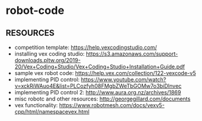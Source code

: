 # robot-code
## RESOURCES
* competition template: https://help.vexcodingstudio.com/
* installing vex coding studio: https://s3.amazonaws.com/support-downloads.pltw.org/2019-20/Vex+Coding+Studio/Vex+Coding+Studio+Installation+Guide.pdf
* sample vex robot code: https://help.vex.com/collection/122-vexcode-v5
* implementing PID control: https://www.youtube.com/watch?v=xckRiWAuo4E&list=PLCozfyh08FMgbZWeTbGOMw7o3biDlnvec
* implementing PID control 2: http://www.aura.org.nz/archives/1869
* misc robotc and other resources: http://georgegillard.com/documents
* vex functionality: https://www.robotmesh.com/docs/vexv5-cpp/html/namespacevex.html
